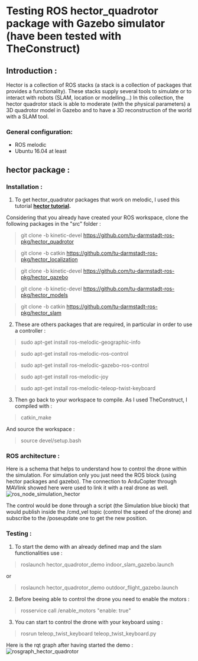 
# Testing ROS hector_quadrotor package with Gazebo simulator (have been tested with TheConstruct)

## Introduction :
Hector is a collection of ROS stacks (a stack is a collection of packages that provides a
functionality).
These stacks supply several tools to simulate or to interact with robots (SLAM, location
or modelling...)
In this collection, the hector quadrotor stack is able to moderate (with the physical parameters) a 3D quadrotor model in Gazebo and to have a 3D reconstruction of the world with
a SLAM tool.

### General configuration:
- ROS melodic
- Ubuntu 16.04 at least  


## hector package : 


### Installation :
1. To get hector_quadrator packages that work on melodic, I used this tutorial **[hector tutorial](https://github.com/basavarajnavalgund/hector-quadrotor).**

Considering that you already have created your ROS workspace, clone the following packages in the "src" folder :
> git clone -b kinetic-devel https://github.com/tu-darmstadt-ros-pkg/hector_quadrotor

> git clone -b catkin https://github.com/tu-darmstadt-ros-pkg/hector_localization

> git clone -b kinetic-devel https://github.com/tu-darmstadt-ros-pkg/hector_gazebo

> git clone -b kinetic-devel https://github.com/tu-darmstadt-ros-pkg/hector_models

> git clone -b catkin https://github.com/tu-darmstadt-ros-pkg/hector_slam

2. These are others packages that are required, in particular in order to use a controller : 
> sudo apt-get install ros-melodic-geographic-info

> sudo apt-get install ros-melodic-ros-control

> sudo apt-get install ros-melodic-gazebo-ros-control

> sudo apt-get install ros-melodic-joy

> sudo apt-get install ros-melodic-teleop-twist-keyboard


3. Then go back to your workspace to compile. As I used TheConstruct, I compiled with :  
> catkin_make

And source the workspace :

> source devel/setup.bash 

### ROS architecture :

Here is a schema that helps to understand how to control the drone within the simulation. For simulation only you just need the ROS block (using hector packages and gazebo). 
The connection to ArduCopter through MAVlink showed here were used to link it with a real drone as well.
<br>
![ros_node_simulation_hector](https://user-images.githubusercontent.com/47387835/109682712-91f45b80-7b76-11eb-8c2b-fbd4d721ede6.PNG)
<br>

The control would be done through a script (the Simulation blue block) that would publish inside the /cmd_vel topic (control the speed of the drone) and subscribe to the /poseupdate one to get the new position.


### Testing : 

1. To start the demo with an already defined map and the slam functionalities use : 
> roslaunch hector_quadrotor_demo indoor_slam_gazebo.launch

or
> roslaunch hector_quadrotor_demo outdoor_flight_gazebo.launch

2. Before beeing able to control the drone you need to enable the motors :
> rosservice call /enable_motors "enable: true"

3. You can start to control the drone with your keyboard using :
> rosrun teleop_twist_keyboard teleop_twist_keyboard.py

Here is the rqt graph after having started the demo : 
![rosgraph_hector_quadrotor](https://user-images.githubusercontent.com/47387835/109857762-ef5dda80-7c52-11eb-8ede-f93b0a7233c5.png)
